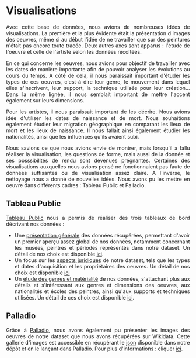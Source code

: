 # Visualisations
<div align="justify">
Avec cette base de données, nous avions de nombreuses idées de visualisations. La première et la plus évidente était la présentation d'images des oeuvres, même si au début l'idée de ne travailler que sur des peintures n'était pas encore toute tracée. Deux autres axes sont apparus : l'étude de l'oeuvre et celle de l'artiste selon les données récoltées. 
  
En ce qui concerne les oeuvres, nous avions pour objectif de travailler avec les dates de manière importante afin de pouvoir analyser les évolutions au cours du temps. A côté de cela, il nous paraissait important d'étuder les types de ces oeuvres, c'est-à-dire leur genre, le mouvement dans lequel elles s'inscrivent, leur support, la technique utilisée pour leur création... Dans la même lignée, il nous semblait important de mettre l'accent également sur leurs dimensions.

Pour les artistes, il nous paraissait important de les décrire. Nous avions idée d'utiliser les dates de naissance et de mort. Nous souhaitions également étudier leur migration géographique en comparant les lieux de mort et les lieux de naissance. Il nous fallait ainsi également étudier les nationalités, ainsi que les influences qu'ils avaient subi.

Nous savions ce que nous avions envie de montrer, mais lorsqu'il a fallu réaliser la visualisation, les questions de forme, mais aussi de la donnée et ses posssibilités de rendu sont devenues prégnantes. Certaines des visualisations auxquelles nous avions pensé ne fonctionnaient pas faute de données suffisantes ou de visualisation assez claire. A l'inverse, le nettoyage nous a donné de nouvelles idées. Nous avons pu les mettre en oeuvre dans différents cadres : Tableau Public et Palladio.

## Tableau Public
[Tableau Public](https://public.tableau.com/s/) nous a permis de réaliser des trois tableaux de bord décrivant nos données :
- Une [présentation générale](https://public.tableau.com/profile/jahan3241#!/vizhome/EtudesurdesdonnesrcupresdelaBaseJoconde/PrsentationgnraledesdonnesrcupressurlaBaseJoconde) des données récupérées, permettant d'avoir un premier aperçu assez global de nos données, notamment concernant les musées, peintres et périodes représentés dans notre dataset. Un détail de nos choix est disponible [ici](https://github.com/Juliettejns/baseJocondeMashup/blob/documentation_nettoye/datavisualisation/1_Presentation_generale/README.md).
- Un focus sur les [aspects juridiques](https://public.tableau.com/profile/jahan3241#!/vizhome/EtudesurdesdonnesrcupresdelaBaseJoconde/Aspectsjuridiques) de notre dataset, tels que les types et dates d'acquisition et les propriétaires des oeuvres. Un détail de nos choix est disponible [ici](https://github.com/Juliettejns/baseJocondeMashup/tree/documentation_nettoye/datavisualisation/2_Aspects_juridiques)
- Un [étude des genres et matérialité](https://public.tableau.com/profile/jahan3241#!/vizhome/EtudesurdesdonnesrcupresdelaBaseJoconde/Etudesurlegenreetlamatrialit) de nos données, s'attachant plus aux détails et s'intéressant aux genres et dimensions des oeuvres, aux nationalités et écoles des peintres, ainsi qu'aux supports et techniques utilisées. Un détail de ces choix est disponible [ici](https://github.com/Juliettejns/baseJocondeMashup/tree/documentation_nettoye/datavisualisation/3_Etude_genre).

## Palladio
Grâce à [Palladio](https://hdlab.stanford.edu/palladio/), nous avons également pu présenter les images des oeuvres de notre dataset que nous avons récupérées sur Wikidata. Cette gallerie d'images est accessible en récupérant le [json](https://github.com/Juliettejns/baseJocondeMashup/blob/documentation_nettoye/datavisualisation/4_Gallerie_Paladio/Datavisualisation%20des%20peintures%20communes%20%C3%A0%20la%20Base%20Joconde%20et%20Wikidata.palladio.1.2.9.json) disponible dans notre dépôt et en le lançant dans Palladio. Pour plus d'informations : cliquer [ici](https://github.com/Juliettejns/baseJocondeMashup/blob/documentation_nettoye/datavisualisation/4_Gallerie_Paladio/README.md).
<div>
